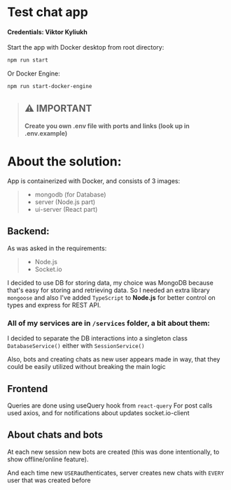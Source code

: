 # Test chat app
#### Credentials: Viktor Kyliukh 

Start the app with Docker desktop from root directory:
```bash
npm run start
```
Or
Docker Engine:
```bash
npm run start-docker-engine
```

> ## **⚠️ IMPORTANT️**
> #### Create you own .env file with ports and links (look up in .env.example)

# About the solution:

App is containerized with Docker, and consists of 3 images:

> - mongodb (for Database)
> - server (Node.js part)
> - ui-server (React part)

## Backend:

As was asked in the requirements:

> - Node.js
> - Socket.io 

I decided to use DB for storing data, 
my choice was MongoDB because that's 
easy for storing and retrieving data. 
So I needed an extra library `mongoose` and also
I've added `TypeScript` to **Node.js** for better 
control on types and express for REST API.

### All of my services are in `/services` folder, a bit about them:

I decided to separate the DB interactions into a
singleton class `DatabaseService()` either with `SessionService()`

Also, bots and creating chats as new user appears made in way, 
that they could be easily utilized without breaking the main logic

## Frontend

Queries are done using useQuery hook from `react-query`
For post calls used axios, and for notifications about updates
socket.io-client

## About chats and bots

At each new session new bots are created (this was done intentionally,
to show offline/online feature).

And each time new `USER`authenticates, server creates new chats with `EVERY` 
user that was created before
